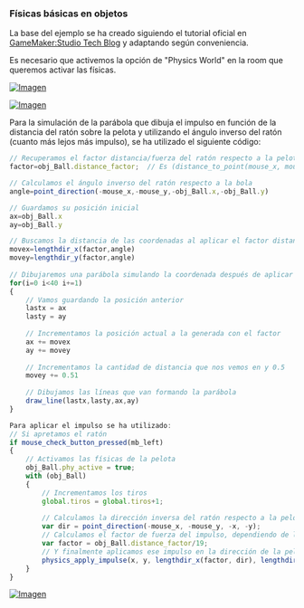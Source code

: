 ### Físicas básicas en objetos

La base del ejemplo se ha creado siguiendo el tutorial oficial en  [GameMaker:Studio Tech Blog](https://yoyogames.com/tech_blog/83) y adaptando según conveniencia.

Es necesario que activemos la opción de "Physics World" en la room que queremos activar las físicas.

[![Imagen](http://help.yoyogames.com/attachments/token/5yE5NBplFOEF8IesI21JOJluO/?name=Physics_TB_RoomTab.png)](http://help.yoyogames.com/attachments/token/5yE5NBplFOEF8IesI21JOJluO/?name=Physics_TB_RoomTab.png)

[![Imagen](https://github.com/hcosta/referencia-gml/raw/master/aprendizaje/fisicas/01_fisicas_basicas_en_objetos.gmx/captura1.jpg)](https://github.com/hcosta/referencia-gml/raw/master/aprendizaje/fisicas/01_fisicas_basicas_en_objetos.gmx/captura1.jpg)

Para la simulación de la parábola que dibuja el impulso en función de la distancia del ratón sobre la pelota y utilizando el ángulo inverso del ratón (cuanto más lejos más impulso), se ha utilizado el siguiente código:

```javascript
// Recuperamos el factor distancia/fuerza del ratón respecto a la pelota
factor=obj_Ball.distance_factor;  // Es (distance_to_point(mouse_x, mouse_y) / 8) de la pelota 

// Calculamos el ángulo inverso del ratón respecto a la bola 
angle=point_direction(-mouse_x,-mouse_y,-obj_Ball.x,-obj_Ball.y)

// Guardamos su posición inicial
ax=obj_Ball.x
ay=obj_Ball.y

// Buscamos la distancia de las coordenadas al aplicar el factor distancia/fuerza
movex=lengthdir_x(factor,angle)
movey=lengthdir_y(factor,angle)
 
// Dibujaremos una parábola simulando la coordenada después de aplicar el factor
for(i=0 i<40 i+=1)
{
    // Vamos guardando la posición anterior
    lastx = ax
    lasty = ay
    
    // Incrementamos la posición actual a la generada con el factor
    ax += movex
    ay += movey
    
    // Incrementamos la cantidad de distancia que nos vemos en y 0.5
    movey += 0.51
    
    // Dibujamos las líneas que van formando la parábola
    draw_line(lastx,lasty,ax,ay)
}
```

```javascript
Para aplicar el impulso se ha utilizado:
// Si apretamos el ratón
if mouse_check_button_pressed(mb_left)
{
    // Activamos las físicas de la pelota
    obj_Ball.phy_active = true;
    with (obj_Ball)
    {
        // Incrementamos los tiros
        global.tiros = global.tiros+1;
        
        // Calculamos la dirección inversa del ratón respecto a la pelota
        var dir = point_direction(-mouse_x, -mouse_y, -x, -y);
        // Calculamos el factor de fuerza del impulso, dependiendo de la distancia
        var factor = obj_Ball.distance_factor/19;
        // Y finalmente aplicamos ese impulso en la dirección de la pelota
        physics_apply_impulse(x, y, lengthdir_x(factor, dir), lengthdir_y(factor, dir));
    }
}
```

[![Imagen](https://github.com/hcosta/referencia-gml/raw/master/aprendizaje/fisicas/01_fisicas_basicas_en_objetos.gmx/captura2.jpg)](https://github.com/hcosta/referencia-gml/raw/master/aprendizaje/fisicas/01_fisicas_basicas_en_objetos.gmx/captura2.jpg)